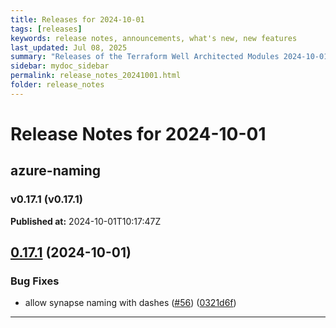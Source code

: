 ```yaml
---
title: Releases for 2024-10-01
tags: [releases]
keywords: release notes, announcements, what's new, new features
last_updated: Jul 08, 2025
summary: "Releases of the Terraform Well Architected Modules 2024-10-01"
sidebar: mydoc_sidebar
permalink: release_notes_20241001.html
folder: release_notes
---
```


# Release Notes for 2024-10-01

## azure-naming
### v0.17.1 (v0.17.1)
**Published at:** 2024-10-01T10:17:47Z

## [0.17.1](https://github.com/CloudNationHQ/terraform-azure-naming/compare/v0.17.0...v0.17.1) (2024-10-01)


### Bug Fixes

* allow synapse naming with dashes ([#56](https://github.com/CloudNationHQ/terraform-azure-naming/issues/56)) ([0321d6f](https://github.com/CloudNationHQ/terraform-azure-naming/commit/0321d6f23f2795803d322cdae186b1fa57a7f281))

---

